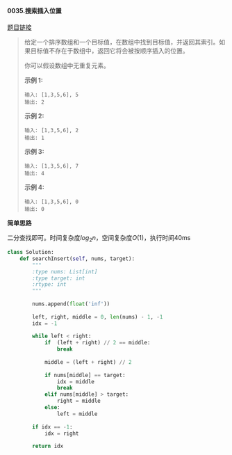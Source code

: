 #### 0035.搜索插入位置
[题目链接](https://leetcode-cn.com/problems/search-insert-position/)
> 给定一个排序数组和一个目标值，在数组中找到目标值，并返回其索引。如果目标值不存在于数组中，返回它将会被按顺序插入的位置。
>
> 你可以假设数组中无重复元素。
>
> **示例 1:**
>
> ```
> 输入: [1,3,5,6], 5
> 输出: 2
> ```
>
> **示例 2:**
>
> ```
> 输入: [1,3,5,6], 2
> 输出: 1
> ```
>
> **示例 3:**
>
> ```
> 输入: [1,3,5,6], 7
> 输出: 4
> ```
>
> **示例 4:**
>
> ```
> 输入: [1,3,5,6], 0
> 输出: 0
> ```

**简单思路**

二分查找即可。时间复杂度$log_{2}{n}$，空间复杂度$O(1)$，执行时间40ms

```python
class Solution:
    def searchInsert(self, nums, target):
        """
        :type nums: List[int]
        :type target: int
        :rtype: int
        """
        
        nums.append(float('inf'))
            
        left, right, middle = 0, len(nums) - 1, -1
        idx = -1
        
        while left < right:
            if  (left + right) // 2 == middle:
                break
                
            middle = (left + right) // 2
            
            if nums[middle] == target:
                idx = middle
                break
            elif nums[middle] > target:
                right = middle
            else:
                left = middle
        
        if idx == -1:
            idx = right
            
        return idx
```

